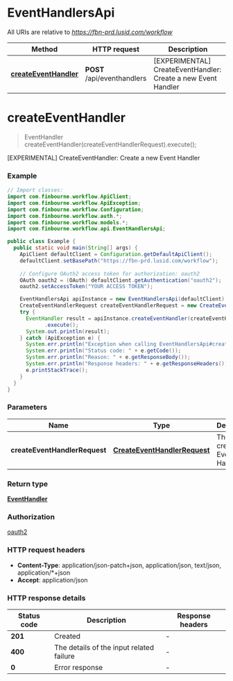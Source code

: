 # EventHandlersApi

All URIs are relative to *https://fbn-prd.lusid.com/workflow*

| Method | HTTP request | Description |
|------------- | ------------- | -------------|
| [**createEventHandler**](EventHandlersApi.md#createEventHandler) | **POST** /api/eventhandlers | [EXPERIMENTAL] CreateEventHandler: Create a new Event Handler |


<a id="createEventHandler"></a>
# **createEventHandler**
> EventHandler createEventHandler(createEventHandlerRequest).execute();

[EXPERIMENTAL] CreateEventHandler: Create a new Event Handler

### Example
```java
// Import classes:
import com.finbourne.workflow.ApiClient;
import com.finbourne.workflow.ApiException;
import com.finbourne.workflow.Configuration;
import com.finbourne.workflow.auth.*;
import com.finbourne.workflow.models.*;
import com.finbourne.workflow.api.EventHandlersApi;

public class Example {
  public static void main(String[] args) {
    ApiClient defaultClient = Configuration.getDefaultApiClient();
    defaultClient.setBasePath("https://fbn-prd.lusid.com/workflow");
    
    // Configure OAuth2 access token for authorization: oauth2
    OAuth oauth2 = (OAuth) defaultClient.getAuthentication("oauth2");
    oauth2.setAccessToken("YOUR ACCESS TOKEN");

    EventHandlersApi apiInstance = new EventHandlersApi(defaultClient);
    CreateEventHandlerRequest createEventHandlerRequest = new CreateEventHandlerRequest(); // CreateEventHandlerRequest | The data to create an Event Handler
    try {
      EventHandler result = apiInstance.createEventHandler(createEventHandlerRequest)
            .execute();
      System.out.println(result);
    } catch (ApiException e) {
      System.err.println("Exception when calling EventHandlersApi#createEventHandler");
      System.err.println("Status code: " + e.getCode());
      System.err.println("Reason: " + e.getResponseBody());
      System.err.println("Response headers: " + e.getResponseHeaders());
      e.printStackTrace();
    }
  }
}
```

### Parameters

| Name | Type | Description  | Notes |
|------------- | ------------- | ------------- | -------------|
| **createEventHandlerRequest** | [**CreateEventHandlerRequest**](CreateEventHandlerRequest.md)| The data to create an Event Handler | |

### Return type

[**EventHandler**](EventHandler.md)

### Authorization

[oauth2](../README.md#oauth2)

### HTTP request headers

 - **Content-Type**: application/json-patch+json, application/json, text/json, application/*+json
 - **Accept**: application/json

### HTTP response details
| Status code | Description | Response headers |
|-------------|-------------|------------------|
| **201** | Created |  -  |
| **400** | The details of the input related failure |  -  |
| **0** | Error response |  -  |

